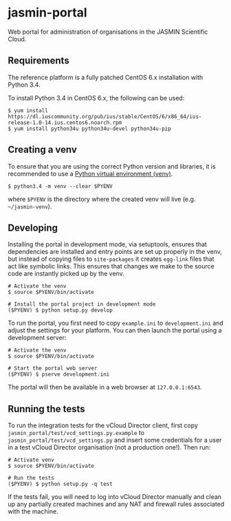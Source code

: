 # jasmin-portal

Web portal for administration of organisations in the JASMIN Scientific Cloud.


## Requirements

The reference platform is a fully patched CentOS 6.x installation with Python 3.4.

To install Python 3.4 in CentOS 6.x, the following can be used:

    $ yum install https://dl.iuscommunity.org/pub/ius/stable/CentOS/6/x86_64/ius-release-1.0-14.ius.centos6.noarch.rpm
    $ yum install python34u python34u-devel python34u-pip
    

## Creating a venv

To ensure that you are using the correct Python version and libraries, it is recommended to
use a [Python virtual environment (venv)](https://docs.python.org/3/library/venv.html).

    $ python3.4 -m venv --clear $PYENV
    
where `$PYENV` is the directory where the created venv will live (e.g. `~/jasmin-venv`).


## Developing

Installing the portal in development mode, via setuptools, ensures that dependencies are installed
and entry points are set up properly in the venv, but instead of copying files to `site-packages`
it creates `egg-link` files that act like symbolic links. This ensures that changes we make to
the source code are instantly picked up by the venv.

    # Activate the venv
    $ source $PYENV/bin/activate
    
    # Install the portal project in development mode
    ($PYENV) $ python setup.py develop

To run the portal, you first need to copy `example.ini` to `development.ini` and adjust the
settings for your platform. You can then launch the portal using a development server:

    # Activate the venv
    $ source $PYENV/bin/activate
    
    # Start the portal web server
    ($PYENV) $ pserve development.ini
    
The portal will then be available in a web browser at `127.0.0.1:6543`.


## Running the tests

To run the integration tests for the vCloud Director client, first copy `jasmin_portal/test/vcd_settings.py.example` to `jasmin_portal/test/vcd_settings.py` and insert some credentials for a user in a test vCloud Director organisation (not a production one!). Then run:

    # Activate venv
    $ source $PYENV/bin/activate
    
    # Run the tests
    ($PYENV) $ python setup.py -q test

If the tests fail, you will need to log into vCloud Director manually and clean up any partially created machines and any NAT and firewall rules associated with the machine.
